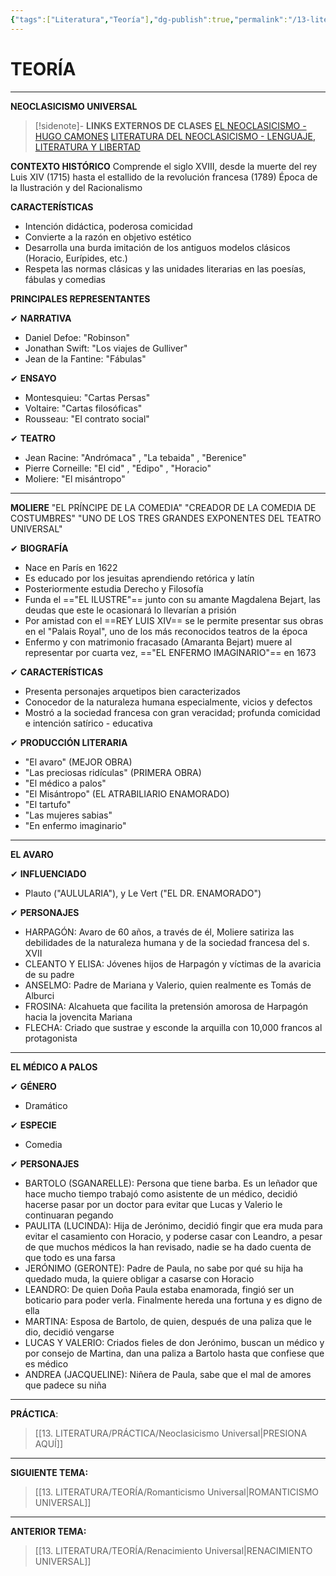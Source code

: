 ```yaml
---
{"tags":["Literatura","Teoría"],"dg-publish":true,"permalink":"/13-literatura/teoria/neoclasicismo-universal/","dgPassFrontmatter":true}
---
```


# TEORÍA
---
**NEOCLASICISMO UNIVERSAL** 

>[!sidenote]- **LINKS EXTERNOS DE CLASES** 
>[EL NEOCLASICISMO - HUGO CAMONES](https://www.youtube.com/watch?v=y14LEBHHu5Y) 
>[LITERATURA DEL NEOCLASICISMO - LENGUAJE, LITERATURA Y LIBERTAD](https://www.youtube.com/watch?v=pgmZYtxozNc&t=132s) 

**CONTEXTO HISTÓRICO**
Comprende el siglo XVIII, desde la muerte del rey Luis XIV (1715) hasta el estallido de la revolución francesa (1789)
Época de la Ilustración y del Racionalismo

**CARACTERÍSTICAS**
- Intención didáctica, poderosa comicidad
- Convierte a la razón en objetivo estético
- Desarrolla una burda imitación de los antiguos modelos clásicos (Horacio, Eurípides, etc.)
- Respeta las normas clásicas y las unidades literarias en las poesías, fábulas y comedias

**PRINCIPALES REPRESENTANTES**

✔ **NARRATIVA**
- Daniel Defoe: "Robinson"
- Jonathan Swift: "Los viajes de Gulliver"
- Jean de la Fantine: "Fábulas"

✔ **ENSAYO**
- Montesquieu: "Cartas Persas"
- Voltaire: "Cartas filosóficas"
- Rousseau: "El contrato social"

✔ **TEATRO**
- Jean Racine: "Andrómaca" , "La tebaida" , "Berenice"
- Pierre Corneille: "El cid" , "Edipo" , "Horacio"
- Moliere: "El misántropo"

---
**MOLIERE**
"EL PRÍNCIPE DE LA COMEDIA"
"CREADOR DE LA COMEDIA DE COSTUMBRES"
"UNO DE LOS TRES GRANDES EXPONENTES DEL TEATRO UNIVERSAL"

✔ **BIOGRAFÍA**
- Nace en París en 1622
- Es educado por los jesuitas aprendiendo retórica y latín
- Posteriormente estudia Derecho y Filosofía
- Funda el =="EL ILUSTRE"== junto con su amante Magdalena Bejart, las deudas que este le ocasionará lo llevarían a prisión
- Por amistad con el ==REY LUIS XIV== se le permite presentar sus obras en el "Palais Royal", uno de los más reconocidos teatros de la época
- Enfermo y con matrimonio fracasado (Amaranta Bejart) muere al representar por cuarta vez, =="EL ENFERMO IMAGINARIO"== en 1673

✔ **CARACTERÍSTICAS**
- Presenta personajes arquetipos bien caracterizados
- Conocedor de la naturaleza humana especialmente, vicios y defectos
- Mostró a la sociedad francesa con gran veracidad; profunda comicidad e intención satírico - educativa

✔ **PRODUCCIÓN LITERARIA**
- "El avaro" (MEJOR OBRA)
- "Las preciosas ridículas" (PRIMERA OBRA)
- "El médico a palos"
- "El Misántropo" (EL ATRABILIARIO ENAMORADO)
- "El tartufo" 
- "Las mujeres sabias"
- "En enfermo imaginario"

---
**EL AVARO**

✔ **INFLUENCIADO**
- Plauto ("AULULARIA"), y Le Vert ("EL DR. ENAMORADO")

✔ **PERSONAJES**
- HARPAGÓN: Avaro de 60 años, a través de él, Moliere satiriza las debilidades de la naturaleza humana y de la sociedad francesa del s. XVII
- CLEANTO Y ELISA: Jóvenes hijos de Harpagón y víctimas de la avaricia de su padre
- ANSELMO: Padre de Mariana y Valerio, quien realmente es Tomás de Alburci
- FROSINA: Alcahueta que facilita la pretensión amorosa de Harpagón hacia la jovencita Mariana
- FLECHA: Criado que sustrae y esconde la arquilla con 10,000 francos al protagonista

---
**EL MÉDICO A PALOS**

✔ **GÉNERO**
- Dramático

✔ **ESPECIE**
- Comedia

✔ **PERSONAJES**
- BARTOLO (SGANARELLE): Persona que tiene barba. Es un leñador que hace mucho tiempo trabajó como asistente de un médico, decidió hacerse pasar por un doctor para evitar que Lucas y Valerio le continuaran pegando
- PAULITA (LUCINDA): Hija de Jerónimo, decidió fingir que era muda para evitar el casamiento con Horacio, y poderse casar con Leandro, a pesar de que muchos médicos la han revisado, nadie se ha dado cuenta de que todo es una farsa
- JERÓNIMO (GERONTE): Padre de Paula, no sabe por qué su hija ha quedado muda, la quiere obligar a casarse con Horacio
- LEANDRO: De quien Doña Paula estaba enamorada, fingió ser un boticario para poder verla. Finalmente hereda una fortuna y es digno de ella
- MARTINA: Esposa de Bartolo, de quien, después de una paliza que le dio, decidió vengarse
- LUCAS Y VALERIO: Criados fieles de don Jerónimo, buscan un médico y por consejo de Martina, dan una paliza a Bartolo hasta que confiese que es médico
- ANDREA (JACQUELINE): Niñera de Paula, sabe que el mal de amores que padece su niña

---
**PRÁCTICA**:
>[[13. LITERATURA/PRÁCTICA/Neoclasicismo Universal\|PRESIONA AQUÍ]]

---
**SIGUIENTE TEMA:** 
>[[13. LITERATURA/TEORÍA/Romanticismo Universal\|ROMANTICISMO UNIVERSAL]]

---
**ANTERIOR TEMA:** 
>[[13. LITERATURA/TEORÍA/Renacimiento Universal\|RENACIMIENTO UNIVERSAL]]

